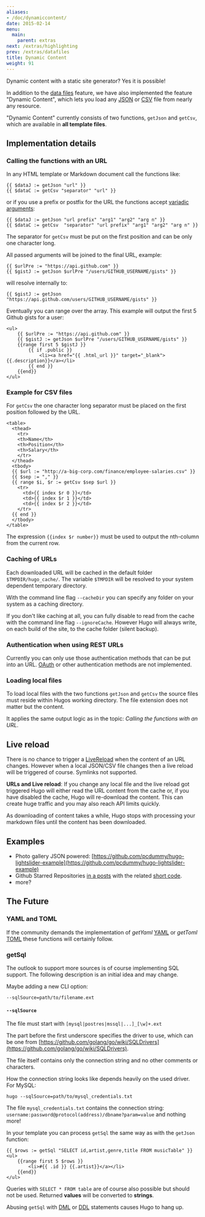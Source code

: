 ```yaml
---
aliases:
- /doc/dynamiccontent/
date: 2015-02-14
menu:
  main:
    parent: extras
next: /extras/highlighting
prev: /extras/datafiles
title: Dynamic Content
weight: 91
---
```


Dynamic content with a static site generator? Yes it is possible!

In addition to the [data files](/extras/datafiles/) feature, we have also
implemented the feature "Dynamic Content", which lets you load
any [JSON](http://www.json.org/) or
[CSV](http://en.wikipedia.org/wiki/Comma-separated_values) file
from nearly any resource.

"Dynamic Content" currently consists of two functions, `getJson`
and `getCsv`, which are available in **all template files**.

## Implementation details

### Calling the functions with an URL

In any HTML template or Markdown document call the functions like:


	{{ $dataJ := getJson "url" }}
	{{ $dataC := getCsv "separator" "url" }}


or if you use a prefix or postfix for the URL the functions
accept [variadic arguments](http://en.wikipedia.org/wiki/Variadic_function):

	{{ $dataJ := getJson "url prefix" "arg1" "arg2" "arg n" }}
	{{ $dataC := getCsv  "separator" "url prefix" "arg1" "arg2" "arg n" }}

The separator for `getCsv` must be put on the first position and can be
only one character long.

All passed arguments will be joined to the final URL, example:

	{{ $urlPre := "https://api.github.com" }}
	{{ $gistJ := getJson $urlPre "/users/GITHUB_USERNAME/gists" }}

will resolve internally to:

	{{ $gistJ := getJson "https://api.github.com/users/GITHUB_USERNAME/gists" }}

Eventually you can range over the array. This example will output the
first 5 Github gists for a user:

	<ul>
		{{ $urlPre := "https://api.github.com" }}
		{{ $gistJ := getJson $urlPre "/users/GITHUB_USERNAME/gists" }}
		{{range first 5 $gistJ }}
			{{ if .public }}
				<li><a href="{{ .html_url }}" target="_blank">{{.description}}</a></li>
			{{ end }}
		{{end}}
	</ul>


### Example for CSV files

For `getCsv` the one character long separator must be placed on the
first position followed by the URL.

	<table>
	  <thead>
	    <tr>
		<th>Name</th>
		<th>Position</th>
		<th>Salary</th>
	    </tr>
	  </thead>
	  <tbody>
	  {{ $url := "http://a-big-corp.com/finance/employee-salaries.csv" }}
	  {{ $sep := "," }}
	  {{ range $i, $r := getCsv $sep $url }}
	    <tr>
	      <td>{{ index $r 0 }}</td>
	      <td>{{ index $r 1 }}</td>
	      <td>{{ index $r 2 }}</td>
	    </tr>
	  {{ end }}
	  </tbody>
	</table>

The expression `{{index $r number}}` must be used to output the nth-column from
the current row.

### Caching of URLs

Each downloaded URL will be cached in the default folder `$TMPDIR/hugo_cache/`.
The variable `$TMPDIR` will be resolved to your system dependent
temporary directory.

With the command line flag `--cacheDir` you can specify any folder on
your system as a caching directory.

If you don't like caching at all, you can fully disable to read from the
cache with the command line flag `--ignoreCache`. However Hugo will always
write, on each build of the site, to the cache folder (silent backup).

### Authentication when using REST URLs

Currently you can only use those authentication methods that can
be put into an URL. [OAuth](http://en.wikipedia.org/wiki/OAuth) or
other authentication methods are not implemented.

### Loading local files

To load local files with the two functions `getJson` and `getCsv` the
source files must reside within Hugos working directory. The file
extension does not matter but the content.

It applies the same output logic as in the topic: *Calling the functions with an URL*.

## Live reload

There is no chance to trigger a [LiveReload](/extras/livereload/) when
the content of an URL changes. However when a local JSON/CSV file changes
then a live reload will be triggered of course. Symlinks not supported.

**URLs and Live reload**: If you change any local file and the live reload
got triggered Hugo will either read the URL content from the cache or, if
you have disabled the cache, Hugo will re-download the content.
This can create huge traffic and you may also reach API limits quickly.

As downloading of content takes a while, Hugo stops with processing
your markdown files until the content has been downloaded.

## Examples

- Photo gallery JSON powered: [https://github.com/pcdummy/hugo-lightslider-example](https://github.com/pcdummy/hugo-lightslider-example)
- Github Starred Repositories [in a posts](https://github.com/SchumacherFM/blog-cs/blob/master/content%2Fposts%2Fgithub-starred.md) with the related [short code](https://github.com/SchumacherFM/blog-cs/blob/master/layouts%2Fshortcodes%2FghStarred.html).
- more?

## The Future

### YAML and TOML

If the community demands the implementation of *getYaml*
[YAML](http://yaml.org/) or *getToml* [TOML](https://github.com/toml-lang/toml)
these functions will certainly follow.

### getSql

The outlook to support more sources is of course implementing SQL support. The following description is an initial idea and may change.

Maybe adding a new CLI option:

	--sqlSource=path/to/filename.ext

#### `--sqlSource`

The file must start with `[mysql|postres|mssql|...]_[\w]+.ext`

The part before the first underscore specifies the driver to use, which can
be one from [https://github.com/golang/go/wiki/SQLDrivers](https://github.com/golang/go/wiki/SQLDrivers).

The file itself contains only the connection string and no other comments
or characters.

How the connection string looks like depends heavily on the used driver.
For MySQL:

	hugo --sqlSource=path/to/mysql_credentials.txt

The file `mysql_credentials.txt` contains the connection string:
`username:password@protocol(address)/dbname?param=value` and nothing more!

In your template you can process `getSql` the same way as with
the `getJson` function:

	{{ $rows := getSql "SELECT id,artist,genre,title FROM musicTable" }}
	<ul>
		{{range first 5 $rows }}
			<li>#{{ .id }} {{.artist}}</a></li>
		{{end}}
	</ul>

Queries with `SELECT * FROM table` are of course also possible but
should not be used.
Returned **values** will be converted to **strings**.

Abusing `getSql` with [DML](http://en.wikipedia.org/wiki/Data_manipulation_language)
or [DDL](http://en.wikipedia.org/wiki/Data_definition_language) statements
causes Hugo to hang up.
